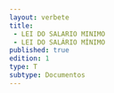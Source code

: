 ```yaml
---
layout: verbete
title:
 - LEI DO SALARIO MINIMO
 - LEI DO SALÁRIO MÍNIMO
published: true
edition: 1  
type: T
subtype: Documentos
---
```


